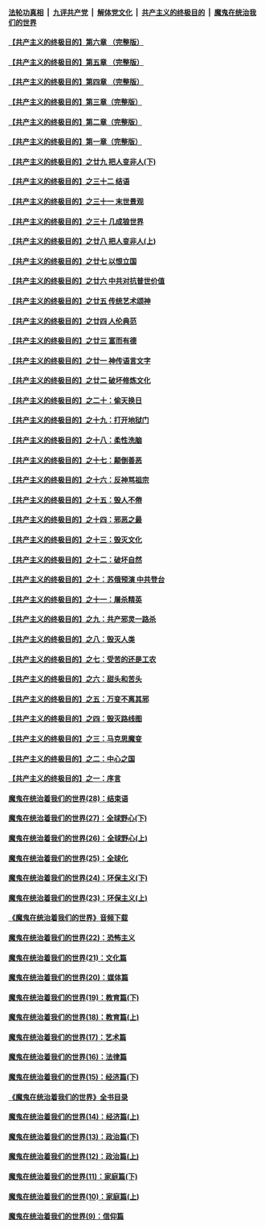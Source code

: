 ####  [法轮功真相](../../../../basic/blob/master/README.md?t=05181431) &nbsp;|&nbsp; [九评共产党](../../../../9ping.md/blob/master/README.md?t=05181431) &nbsp;|&nbsp; [解体党文化](../../../../jtdwh.md/blob/master/README.md?t=05181431)  &nbsp;|&nbsp; [共产主义的终极目的](../../../../gczydzjmd.md/blob/master/README.md?t=05181431) &nbsp;|&nbsp; [魔鬼在统治我们的世界](../../../../mgztzwmdsj.md/blob/master/README.md?t=05181431) 

#### [【共产主义的终极目的】第六章 （完整版）](../pages/nsc422/n11428913.md?t=05181431) 

#### [【共产主义的终极目的】第五章 （完整版）](../pages/nsc422/n11428912.md?t=05181431) 

#### [【共产主义的终极目的】第四章 （完整版）](../pages/nsc422/n11428907.md?t=05181431) 

#### [【共产主义的终极目的】第三章（完整版）](../pages/nsc422/n11428848.md?t=05181431) 

#### [【共产主义的终极目的】第二章（完整版）](../pages/nsc422/n11428831.md?t=05181431) 

#### [【共产主义的终极目的】第一章（完整版）](../pages/nsc422/n11417651.md?t=05181431) 

#### [【共产主义的终极目的】之廿九 把人变非人(下)](../pages/nsc422/n11344140.md?t=05181431) 

#### [【共产主义的终极目的】之三十二 结语](../pages/nsc422/n11360535.md?t=05181431) 

#### [【共产主义的终极目的】之三十一 末世景观](../pages/nsc422/n11351129.md?t=05181431) 

#### [【共产主义的终极目的】之三十 几成狼世界](../pages/nsc422/n11348280.md?t=05181431) 

#### [【共产主义的终极目的】之廿八 把人变非人(上)](../pages/nsc422/n11340492.md?t=05181431) 

#### [【共产主义的终极目的】之廿七 以恨立国](../pages/nsc422/n11336944.md?t=05181431) 

#### [【共产主义的终极目的】之廿六 中共对抗普世价值](../pages/nsc422/n11324785.md?t=05181431) 

#### [【共产主义的终极目的】之廿五 传统艺术颂神](../pages/nsc422/n11296396.md?t=05181431) 

#### [【共产主义的终极目的】之廿四 人伦典范](../pages/nsc422/n11296397.md?t=05181431) 

#### [【共产主义的终极目的】之廿三 富而有德](../pages/nsc422/n11283598.md?t=05181431) 

#### [【共产主义的终极目的】之廿一 神传语言文字](../pages/nsc422/n11263265.md?t=05181431) 

#### [【共产主义的终极目的】之廿二 破坏修炼文化](../pages/nsc422/n11245728.md?t=05181431) 

#### [【共产主义的终极目的】之二十：偷天换日](../pages/nsc422/n11238846.md?t=05181431) 

#### [【共产主义的终极目的】之十九：打开地狱门](../pages/nsc422/n11206376.md?t=05181431) 

#### [【共产主义的终极目的】之十八：柔性洗脑](../pages/nsc422/n11199994.md?t=05181431) 

#### [【共产主义的终极目的】之十七：颠倒善恶](../pages/nsc422/n11179782.md?t=05181431) 

#### [【共产主义的终极目的】之十六：反神骂祖宗](../pages/nsc422/n11166798.md?t=05181431) 

#### [【共产主义的终极目的】之十五：毁人不倦](../pages/nsc422/n11166792.md?t=05181431) 

#### [【共产主义的终极目的】之十四：邪恶之最](../pages/nsc422/n11150249.md?t=05181431) 

#### [【共产主义的终极目的】之十三：毁灭文化](../pages/nsc422/n11135227.md?t=05181431) 

#### [【共产主义的终极目的】之十二：破坏自然](../pages/nsc422/n11135214.md?t=05181431) 

#### [【共产主义的终极目的】之十：苏俄预演 中共登台](../pages/nsc422/n11118424.md?t=05181431) 

#### [【共产主义的终极目的】之十一：屠杀精英](../pages/nsc422/n11118442.md?t=05181431) 

#### [【共产主义的终极目的】之九：共产邪灵一路杀](../pages/nsc422/n11114139.md?t=05181431) 

#### [【共产主义的终极目的】之八：毁灭人类](../pages/nsc422/n11108503.md?t=05181431) 

#### [【共产主义的终极目的】之七：受苦的还是工农](../pages/nsc422/n11101809.md?t=05181431) 

#### [【共产主义的终极目的】之六：甜头和苦头](../pages/nsc422/n11096971.md?t=05181431) 

#### [【共产主义的终极目的】之五：万变不离其邪](../pages/nsc422/n11091285.md?t=05181431) 

#### [【共产主义的终极目的】之四：毁灭路线图](../pages/nsc422/n11086284.md?t=05181431) 

#### [【共产主义的终极目的】之三：马克思魔变](../pages/nsc422/n11061941.md?t=05181431) 

#### [【共产主义的终极目的】之二：中心之国](../pages/nsc422/n11047728.md?t=05181431) 

#### [【共产主义的终极目的】之一：序言](../pages/nsc422/n11086077.md?t=05181431) 

#### [魔鬼在统治着我们的世界(28)：结束语](../pages/nsc422/n10936246.md?t=05181431) 

#### [魔鬼在统治着我们的世界(27)：全球野心(下)](../pages/nsc422/n10928319.md?t=05181431) 

#### [魔鬼在统治着我们的世界(26)：全球野心(上)](../pages/nsc422/n10900318.md?t=05181431) 

#### [魔鬼在统治着我们的世界(25)：全球化](../pages/nsc422/n10788205.md?t=05181431) 

#### [魔鬼在统治着我们的世界(24)：环保主义(下)](../pages/nsc422/n10695307.md?t=05181431) 

#### [魔鬼在统治着我们的世界(23)：环保主义(上)](../pages/nsc422/n10688613.md?t=05181431) 

#### [《魔鬼在统治着我们的世界》音频下载](../pages/nsc422/n10635553.md?t=05181431) 

#### [魔鬼在统治着我们的世界(22)：恐怖主义](../pages/nsc422/n10614727.md?t=05181431) 

#### [魔鬼在统治着我们的世界(21)：文化篇](../pages/nsc422/n10597706.md?t=05181431) 

#### [魔鬼在统治着我们的世界(20)：媒体篇](../pages/nsc422/n10586579.md?t=05181431) 

#### [魔鬼在统治着我们的世界(19)：教育篇(下)](../pages/nsc422/n10564808.md?t=05181431) 

#### [魔鬼在统治着我们的世界(18)：教育篇(上)](../pages/nsc422/n10526970.md?t=05181431) 

#### [魔鬼在统治着我们的世界(17)：艺术篇](../pages/nsc422/n10499093.md?t=05181431) 

#### [魔鬼在统治着我们的世界(16)：法律篇](../pages/nsc422/n10485969.md?t=05181431) 

#### [魔鬼在统治着我们的世界(15)：经济篇(下)](../pages/nsc422/n10469975.md?t=05181431) 

#### [《魔鬼在统治着我们的世界》全书目录](../pages/nsc422/n10464261.md?t=05181431) 

#### [魔鬼在统治着我们的世界(14)：经济篇(上)](../pages/nsc422/n10457370.md?t=05181431) 

#### [魔鬼在统治着我们的世界(13)：政治篇(下)](../pages/nsc422/n10448270.md?t=05181431) 

#### [魔鬼在统治着我们的世界(12)：政治篇(上)](../pages/nsc422/n10444576.md?t=05181431) 

#### [魔鬼在统治着我们的世界(11)：家庭篇(下)](../pages/nsc422/n10440961.md?t=05181431) 

#### [魔鬼在统治着我们的世界(10)：家庭篇(上)](../pages/nsc422/n10435448.md?t=05181431) 

#### [魔鬼在统治着我们的世界(9)：信仰篇](../pages/nsc422/n10432159.md?t=05181431) 

